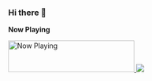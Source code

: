### Hi there 👋

**Now Playing**

<a href="https://spotify-currently.vercel.app/now-playing?open">
    <img src="https://spotify-currently.vercel.app/now-playing" width="256" height="64" alt="Now Playing">
</a>
<a href="https://komarev.com/ghpvc/?username=NisargIO&color=blue">
    <img src="https://komarev.com/ghpvc/?username=NisargIO&color=blue">
</a>

<!--
**NisargIO/NisargIO** is a ✨ _special_ ✨ repository because its `README.md` (this file) appears on your GitHub profile.

Here are some ideas to get you started:

- 🔭 I’m currently working on ...
- 🌱 I’m currently learning ...
- 👯 I’m looking to collaborate on ...
- 🤔 I’m looking for help with ...
- 💬 Ask me about ...
- 📫 How to reach me: ...
- 😄 Pronouns: ...
- ⚡ Fun fact: ...



-->
